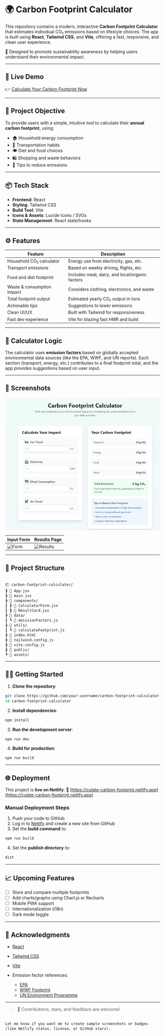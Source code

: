 # 🌍 Carbon Footprint Calculator

This repository contains a modern, interactive **Carbon Footprint Calculator** that estimates individual CO₂ emissions based on lifestyle choices. The app is built using **React**, **Tailwind CSS**, and **Vite**, offering a fast, responsive, and clean user experience.

🌱 Designed to promote sustainability awareness by helping users understand their environmental impact.

---

## 🚀 Live Demo

👉 [Calculate Your Carbon Footprint Now](https://culate-carbon-footprint.netlify.app)

---

## 🎯 Project Objective

To provide users with a simple, intuitive tool to calculate their **annual carbon footprint**, using:

- 🏠 Household energy consumption
- 🚗 Transportation habits
- 🍽️ Diet and food choices
- 🛍️ Shopping and waste behaviors
- 🌿 Tips to reduce emissions

---

## 📦 Tech Stack

- **Frontend**: React
- **Styling**: Tailwind CSS
- **Build Tool**: Vite
- **Icons & Assets**: Lucide Icons / SVGs
- **State Management**: React state/hooks

---

## ⚙️ Features

| Feature                     | Description |
|-----------------------------|-------------|
| Household CO₂ calculator    | Energy use from electricity, gas, etc. |
| Transport emissions         | Based on weekly driving, flights, etc. |
| Food and diet footprint     | Includes meat, dairy, and local/organic factors |
| Waste & consumption impact  | Considers clothing, electronics, and waste |
| Total footprint output      | Estimated yearly CO₂ output in tons |
| Actionable tips             | Suggestions to lower emissions |
| Clean UI/UX                 | Built with Tailwind for responsiveness |
| Fast dev experience         | Vite for blazing fast HMR and build |

---

## 🧠 Calculator Logic

The calculator uses **emission factors** based on globally accepted environmental data sources (like the EPA, WWF, and UN reports). Each section (transport, energy, etc.) contributes to a final footprint total, and the app provides suggestions based on user input.

---

## 📸 Screenshots

![alt text](CFC_Ss.jpg)

| Input Form | Results Page |
|------------|--------------|
| ![Form](./screenshots/form.png) | ![Results](./screenshots/results.png) |

---

## 📁 Project Structure

```

📦 carbon-footprint-calculator/
┣ 📄 App.jsx
┣ 📄 main.jsx
┣ 📁 components/
┃ ┣ 📄 CalculatorForm.jsx
┃ ┣ 📄 ResultCard.jsx
┣ 📁 data/
┃ ┗ 📄 emissionFactors.js
┣ 📁 utils/
┃ ┗ 📄 calculateFootprint.js
┣ 📄 index.html
┣ 📄 tailwind.config.js
┣ 📄 vite.config.js
┣ 📁 public/
┗ 📁 assets/

````

---

## 🧑‍💻 Getting Started

1. **Clone the repository**:
```bash
git clone https://github.com/your-username/carbon-footprint-calculator.git
cd carbon-footprint-calculator
````

2. **Install dependencies**:

```bash
npm install
```

3. **Run the development server**:

```bash
npm run dev
```

4. **Build for production**:

```bash
npm run build
```

---

## 🌐 Deployment

This project is **live on Netlify**:
🔗 [https://culate-carbon-footprint.netlify.app](https://culate-carbon-footprint.netlify.app)

### Manual Deployment Steps

1. Push your code to GitHub
2. Log in to [Netlify](https://netlify.com) and create a new site from GitHub
3. Set the **build command** to:

```bash
npm run build
```

4. Set the **publish directory** to:

```bash
dist
```

---

## 📈 Upcoming Features

* [ ] Store and compare multiple footprints
* [ ] Add charts/graphs using Chart.js or Recharts
* [ ] Mobile PWA support
* [ ] Internationalization (i18n)
* [ ] Dark mode toggle

---

## 🙌 Acknowledgments

* [React](https://reactjs.org/)
* [Tailwind CSS](https://tailwindcss.com/)
* [Vite](https://vitejs.dev/)
* Emission factor references:

  * [EPA](https://www.epa.gov/ghgemissions/household-carbon-footprint-calculator)
  * [WWF Footprint](https://footprint.wwf.org.uk)
  * [UN Environment Programme](https://www.unep.org)

---

> 💬 Contributions, stars, and feedback are welcome!

```

Let me know if you want me to create sample screenshots or badges (like Netlify status, license, or GitHub stars).
```
